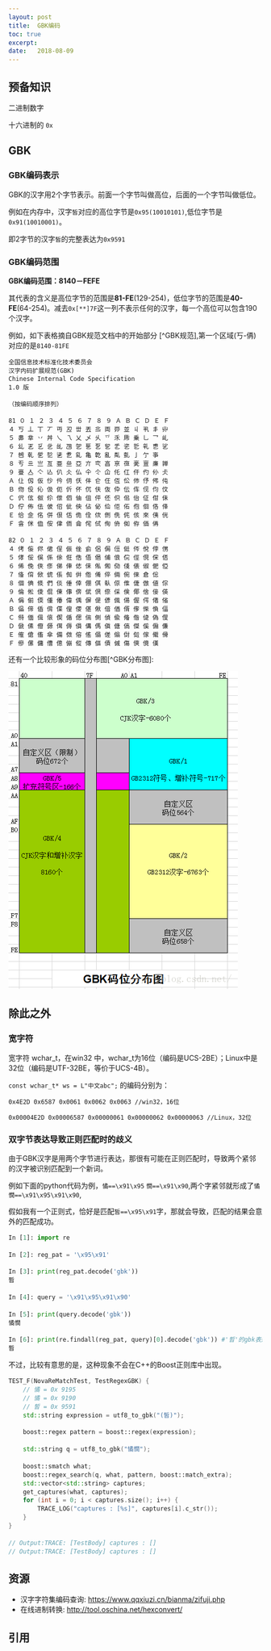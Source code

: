 ```yaml
---
layout: post
title:  GBK编码
toc: true 
excerpt: 
date:   2018-08-09
---
```



## 预备知识

二进制数字

十六进制的 ```0x```



## GBK

### GBK编码表示

GBK的汉字用2个字节表示。前面一个字节叫做高位，后面的一个字节叫做低位。

例如在内存中，汉字```皙```对应的高位字节是```0x95(10010101)```,低位字节是```0x91(10010001)```。

即2字节的汉字```皙```的完整表达为```0x9591```



### GBK编码范围

**GBK编码范围：8140－FEFE**

其代表的含义是高位字节的范围是**81-FE**(129-254)，低位字节的范围是**40-FE**(64-254)。减去```0x[**]7F```这一列不表示任何的汉字，每一个高位可以包含190个汉字。

例如，如下表格摘自GBK规范文档中的开始部分 [^GBK规范],第一个区域(丂-侢)对应的是```8140-81FE```

```
全国信息技术标准化技术委员会
汉字内码扩展规范(GBK)
Chinese Internal Code Specification
1.0 版

（按编码顺序排列）

81 ０ １ ２ ３ ４ ５ ６ ７ ８ ９ Ａ Ｂ Ｃ Ｄ Ｅ Ｆ
４ 丂 丄 丅 丆 丏 丒 丗 丟 丠 両 丣 並 丩 丮 丯 丱
５ 丳 丵 丷 丼 乀 乁 乂 乄 乆 乊 乑 乕 乗 乚 乛 乢
６ 乣 乤 乥 乧 乨 乪 乫 乬 乭 乮 乯 乲 乴 乵 乶 乷
７ 乸 乹 乺 乻 乼 乽 乿 亀 亁 亂 亃 亄 亅 亇 亊
８ 亐 亖 亗 亙 亜 亝 亞 亣 亪 亯 亰 亱 亴 亶 亷 亸
９ 亹 亼 亽 亾 仈 仌 仏 仐 仒 仚 仛 仜 仠 仢 仦 仧
Ａ 仩 仭 仮 仯 仱 仴 仸 仹 仺 仼 仾 伀 伂 伃 伄 伅
Ｂ 伆 伇 伈 伋 伌 伒 伓 伔 伕 伖 伜 伝 伡 伣 伨 伩
Ｃ 伬 伭 伮 伱 伳 伵 伷 伹 伻 伾 伿 佀 佁 佂 佄 佅
Ｄ 佇 佈 佉 佊 佋 佌 佒 佔 佖 佡 佢 佦 佨 佪 佫 佭
Ｅ 佮 佱 佲 併 佷 佸 佹 佺 佽 侀 侁 侂 侅 來 侇 侊
Ｆ 侌 侎 侐 侒 侓 侕 侖 侘 侙 侚 侜 侞 侟 価 侢

82 ０ １ ２ ３ ４ ５ ６ ７ ８ ９ Ａ Ｂ Ｃ Ｄ Ｅ Ｆ
４ 侤 侫 侭 侰 侱 侲 侳 侴 侶 侷 侸 侹 侺 侻 侼 侽
５ 侾 俀 俁 係 俆 俇 俈 俉 俋 俌 俍 俒 俓 俔 俕 俖
６ 俙 俛 俠 俢 俤 俥 俧 俫 俬 俰 俲 俴 俵 俶 俷 俹
７ 俻 俼 俽 俿 倀 倁 倂 倃 倄 倅 倆 倇 倈 倉 倊
８ 個 倎 倐 們 倓 倕 倖 倗 倛 倝 倞 倠 倢 倣 値 倧
９ 倫 倯 倰 倱 倲 倳 倴 倵 倶 倷 倸 倹 倻 倽 倿 偀
Ａ 偁 偂 偄 偅 偆 偉 偊 偋 偍 偐 偑 偒 偓 偔 偖 偗
Ｂ 偘 偙 偛 偝 偞 偟 偠 偡 偢 偣 偤 偦 偧 偨 偩 偪
Ｃ 偫 偭 偮 偯 偰 偱 偲 偳 側 偵 偸 偹 偺 偼 偽 傁
Ｄ 傂 傃 傄 傆 傇 傉 傊 傋 傌 傎 傏 傐 傑 傒 傓 傔
Ｅ 傕 傖 傗 傘 備 傚 傛 傜 傝 傞 傟 傠 傡 傢 傤 傦
Ｆ 傪 傫 傭 傮 傯 傰 傱 傳 傴 債 傶 傷 傸 傹 傼

```



还有一个比较形象的码位分布图[^GBK分布图]:

![20150707173014959](./static/pics/gbk.png)







## 除此之外

### 宽字符

[宽字符]: https://blog.csdn.net/daliang126/article/details/53584395

宽字符 wchar_t，在win32 中，wchar_t为16位（编码是UCS-2BE）；Linux中是32位（编码是UTF-32BE，等价于UCS-4B）。

```const wchar_t* ws = L"中文abc";``` 的编码分别为：

```0x4E2D 0x6587 0x0061 0x0062 0x0063 //win32，16位```

```0x00004E2D 0x00006587 0x00000061 0x00000062 0x00000063 //Linux，32位```

 

### 双字节表达导致正则匹配时的歧义

由于GBK汉字是用两个字节进行表达，那很有可能在正则匹配时，导致两个紧邻的汉字被识别匹配到一个新词。

例如下面的python代码为例，```憰==\x91\x95``` ```憪==\x91\x90```,两个字紧邻就形成了```憰憪==\x91\x95\x91\x90```,

假如我有一个正则式，恰好是匹配```皙==\x95\x91```字，那就会导致，匹配的结果会意外的匹配成功。

```python
In [1]: import re

In [2]: reg_pat = '\x95\x91'

In [3]: print(reg_pat.decode('gbk'))
晳

In [4]: query = '\x91\x95\x91\x90'

In [5]: print(query.decode('gbk'))
憰憪

In [6]: print(re.findall(reg_pat, query)[0].decode('gbk')) #'晳'的gbk表达恰好在'憰憪'中, 会被匹配到
晳
```



不过，比较有意思的是，这种现象不会在C++的Boost正则库中出现。

```c++
TEST_F(NovaReMatchTest, TestRegexGBK) {
    // 憰 = 0x 9195
    // 憰 = 0x 9190
    // 皙 = 0x 9591
    std::string expression = utf8_to_gbk("(皙)");

    boost::regex pattern = boost::regex(expression);

    std::string q = utf8_to_gbk("憰憪");

    boost::smatch what;
    boost::regex_search(q, what, pattern, boost::match_extra);
    std::vector<std::string> captures;
    get_captures(what, captures);
    for (int i = 0; i < captures.size(); i++) {
        TRACE_LOG("captures : [%s]", captures[i].c_str());
    }
}

// Output:TRACE: [TestBody] captures : []
// Output:TRACE: [TestBody] captures : []
```



## 资源

- 汉字字符集编码查询: https://www.qqxiuzi.cn/bianma/zifuji.php
- 在线进制转换: http://tool.oschina.net/hexconvert/

## 引用

[GBK规范]: https://www.qqxiuzi.cn/zh/hanzi-gbk-bianma.php	"规范"



[GBK分布图]: https://blog.csdn.net/u010189459/article/details/46792115

